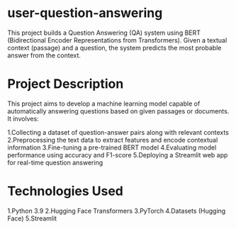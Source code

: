 # user-question-answering
This project builds a Question Answering (QA) system using BERT (Bidirectional Encoder Representations from Transformers). Given a textual context (passage) and a question, the system predicts the most probable answer from the context.

# Project Description
This project aims to develop a machine learning model capable of automatically answering questions based on given passages or documents. It involves:

1.Collecting a dataset of question-answer pairs along with relevant contexts
2.Preprocessing the text data to extract features and encode contextual information
3.Fine-tuning a pre-trained BERT model
4.Evaluating model performance using accuracy and F1-score
5.Deploying a Streamlit web app for real-time question answering

# Technologies Used
1.Python 3.9
2.Hugging Face Transformers
3.PyTorch
4.Datasets (Hugging Face)
5.Streamlit
